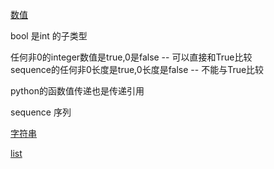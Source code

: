 [数值]()  

bool 是int 的子类型    

任何非0的integer数值是true,0是false -- 可以直接和True比较  
sequence的任何非0长度是true,0长度是false -- 不能与True比较

python的函数值传递也是传递引用



sequence 序列

[字符串]()  

[list]()    









